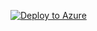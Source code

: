 [![Deploy to Azure](https://aka.ms/deploytoazurebutton)](https://portal.azure.com/#create/Microsoft.Template/uri/%3A%2F%2Fraw.githubusercontent.com%2Fkillchainrepo%2FAVD-ADDS%2Fmain%2FARMt.json)
